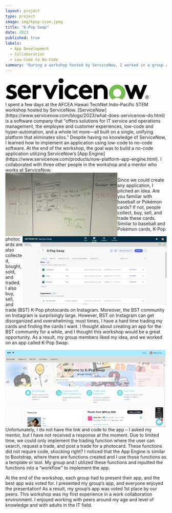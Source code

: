 ```yaml
---
layout: project
type: project
image: img/kpop-icon.jpeg
title: "K-Pop Swap"
date: 2023
published: true
labels:
  - App Development
  - Collaboration
  - Low-Code to No-Code
summary: "During a workshop hosted by ServiceNow, I worked in a group and implemented a low-code to no-code trading application called K-Pop Swap."
---
```

<div class="row justify-content-center"><div class="col-5 py-3"><img width="450px" class="rounded" src="../img/servicenow-logo.png"></div></div>
I spent a few days at the AFCEA Hawaii TechNet Indo-Pacific STEM workshop hosted by ServiceNow. [ServiceNow](https://www.servicenow.com/blogs/2023/what-does-servicenow-do.html) is a software company that “offers solutions for IT service and operations management, the employee and customer experiences, low-code and hyper-automation, and a whole lot more—all built on a single, unifying platform that eliminates silos.” Despite having no knowledge of ServiceNow, I learned how to implement an application using low-code to no-code software. At the end of the workshop, the goal was to build a no-code application utilizing ServiceNow’s [App Engine](https://www.servicenow.com/products/now-platform-app-engine.html). I collaborated with three other people in the workshop and a mentor who works at ServiceNow. 

<div class="row justify-content-center py-2">
  <div class="col-4">
    <img width="350px" align="left" class="rounded" src="../img/sn-board.jpeg">
  </div>
  <div class="col-4">
    <img width="450px" align="right" class="rounded" src="../img/sn-workflow.jpeg">
  </div>
</div>

Since we could create any application, I pitched an idea. Are you familiar with baseball or Pokémon cards? If not, people collect, buy, sell, and trade these cards. Similar to baseball and Pokémon cards, K-Pop photocards are also collected, bought, sold, and traded. I also buy, sell, and trade (BST) K-Pop photocards on Instagram. Moreover, the BST community on Instagram is surprisingly large. However, BST on Instagram can get disorganized and overwhelming; most times, I have a hard time trading my cards and finding the cards I want. I thought about creating an app for the BST community for a while, and I thought this workshop would be a great opportunity. As a result, my group members liked my idea, and we worked on an app called K-Pop Swap. 

<img width="500px" class="rounded" src="../img/sn-app.jpeg" align="left" style="padding-right: 10px;">

Unfortunately, I do not have the link and code to the app – I asked my mentor, but I have not received a response at the moment. Due to limited time, we could only implement the trading function where the user can search, request a trade, and post a trade for a photocard. These functions did not require code, shocking right? I noticed that the App Engine is similar to Bootstrap, where there are functions created and I use those functions as a template or tool. My group and I utilized these functions and inputted the functions into a “workflow” to implement the app. 

At the end of the workshop, each group had to present their app, and the best app was voted for. I presented my group’s app, and everyone enjoyed the presentation! As a result, my group’s app was voted 1st place by our peers. This workshop was my first experience in a work collaboration environment. I enjoyed working with peers around my age and level of knowledge and with adults in the IT field. 
